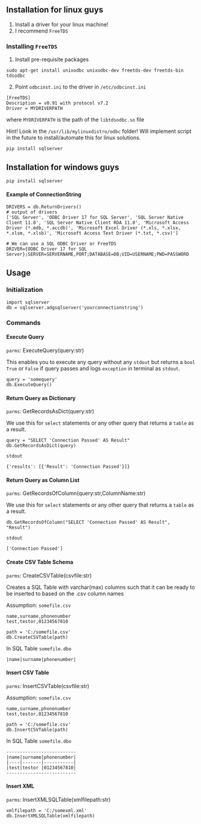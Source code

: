 ## Installation for linux guys

1. Install a driver for your linux machine!
2. I recommend `FreeTDS` 

### Installing `FreeTDS`

1. Install pre-requisite packages
```
sudo apt-get install unixodbc unixodbc-dev freetds-dev freetds-bin tdsodbc
```

2. Point `odbcinst.ini` to the driver in `/etc/odbcinst.ini`
```
[FreeTDS]
Description = v0.91 with protocol v7.2
Driver = MYDRIVERPATH
```

where `MYDRIVERPATH` is the path of the `libtdsodbc.so` file

Hint! Look in the `/usr/lib/mylinuxdistro/odbc`  folder!
Will implement script in the future to install/automate this for linux solutions.

````
pip install sqlserver
````

## Installation for windows guys
````
pip install sqlserver
````

#### Example of ConnectionString
````
DRIVERS = db.ReturnDrivers()
# output of drivers
['SQL Server', 'ODBC Driver 17 for SQL Server', 'SQL Server Native Client 11.0', 'SQL Server Native Client RDA 11.0', 'Microsoft Access Driver (*.mdb, *.accdb)', 'Microsoft Excel Driver (*.xls, *.xlsx, *.xlsm, *.xlsb)', 'Microsoft Access Text Driver (*.txt, *.csv)']

# We can use a SQL ODBC Driver or FreeTDS
DRIVER={ODBC Driver 17 for SQL Server};SERVER=SERVERNAME,PORT;DATABASE=DB;UID=USERNAME;PWD=PASSWORD
````


## Usage

### Initialization
````
import sqlserver
db = sqlserver.adgsqlserver('yourconnectionstring')
````
### Commands

#### Execute Query
`parms`: ExecuteQuery(query:str)

This enables you to execute any query without any `stdout` but returns a `bool` `True` or `False` if query passes and logs `exception` in terminal as `stdout`.
```
query = 'somequery'
db.ExecuteQuery()
```

#### Return Query as Dictionary

`parms`: GetRecordsAsDict(query:str)

We use this for `select` statements or any other query that returns a `table` as a result.
```
query = "SELECT 'Connection Passed' AS Result"
db.GetRecordsAsDict(query)
```

`stdout`
```
{'results': [{'Result': 'Connection Passed'}]}
```

#### Return Query as Column List
`parms`: GetRecordsOfColumn(query:str,ColumnName:str)


We use this for `select` statements or any other query that returns a `table` as a result.
```
db.GetRecordsOfColumn("SELECT 'Connection Passed' AS Result", "Result")
```

`stdout`
```
['Connection Passed']
```

#### Create CSV Table Schema
`parms`: CreateCSVTable(csvfile:str)

Creates a SQL Table with varchar(max) columns such that it can be ready to be inserted to based on the .csv column names

Assumption: `somefile.csv`
```
name,surname,phonenumber
test,testor,01234567810
```

```
path = 'C:/somefile.csv'
db.CreateCSVTable(path)
```

In SQL Table `somefile.dbo`
```
|name|surname|phonenumber|
```

#### Insert CSV Table
`parms`: InsertCSVTable(csvfile:str)

Assumption: `somefile.csv`
```
name,surname,phonenumber
test,testor,01234567810
```
```
path = 'C:/somefile.csv'
db.InsertCSVTable(path)
```
In SQL Table `somefile.dbo`
```
--------------------------
|name|surname|phonenumber|
|----|-------|-----------|
|test|testor |01234567810|
--------------------------
```

#### Insert XML
`parms`: InsertXMLSQLTable(xmlfilepath:str)

```
xmlfilepath = 'C:/somexml.xml'
db.InsertXMLSQLTable(xmlfilepath)
```

